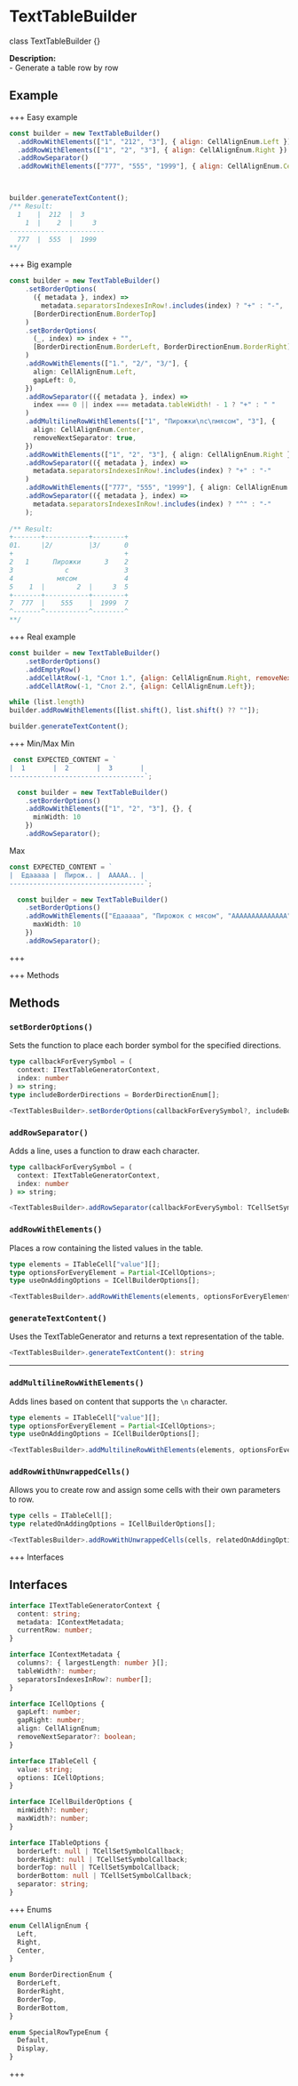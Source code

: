 # TextTableBuilder
class TextTableBuilder \{}

**Description:**  
\- Generate a table row by row




## Example
+++ Easy example
```js
const builder = new TextTableBuilder()
  .addRowWithElements(["1", "212", "3"], { align: CellAlignEnum.Left })
  .addRowWithElements(["1", "2", "3"], { align: CellAlignEnum.Right })
  .addRowSeparator()
  .addRowWithElements(["777", "555", "1999"], { align: CellAlignEnum.Center })



builder.generateTextContent();
/** Result: 
  1    |  212  |  3     
    1  |    2  |     3  
------------------------
  777  |  555  |  1999  
**/
```
+++ Big example
```ts
const builder = new TextTableBuilder()
    .setBorderOptions(
      ({ metadata }, index) =>
        metadata.separatorsIndexesInRow!.includes(index) ? "+" : "-",
      [BorderDirectionEnum.BorderTop]
    )
    .setBorderOptions(
      (_, index) => index + "",
      [BorderDirectionEnum.BorderLeft, BorderDirectionEnum.BorderRight]
    )
    .addRowWithElements(["1.", "2/", "3/"], {
      align: CellAlignEnum.Left,
      gapLeft: 0,
    })
    .addRowSeparator(({ metadata }, index) =>
      index === 0 || index === metadata.tableWidth! - 1 ? "+" : " "
    )
    .addMultilineRowWithElements(["1", "Пирожки\nс\nмясом", "3"], {
      align: CellAlignEnum.Center,
      removeNextSeparator: true,
    })
    .addRowWithElements(["1", "2", "3"], { align: CellAlignEnum.Right })
    .addRowSeparator(({ metadata }, index) =>
      metadata.separatorsIndexesInRow!.includes(index) ? "+" : "-"
    )
    .addRowWithElements(["777", "555", "1999"], { align: CellAlignEnum.Center })
    .addRowSeparator(({ metadata }, index) =>
      metadata.separatorsIndexesInRow!.includes(index) ? "^" : "-"
    );
    
/** Result:
+-------+-----------+--------+
01.     |2/         |3/      0
+                            +
2   1      Пирожки      3    2
3             с              3
4           мясом            4
5    1  |        2  |     3  5
+-------+-----------+--------+
7  777  |    555    |  1999  7
^-------^-----------^--------^
**/
```

+++ Real example
```js
const builder = new TextTableBuilder()
    .setBorderOptions()
    .addEmptyRow()
    .addCellAtRow(-1, "Слот 1.", {align: CellAlignEnum.Right, removeNextSeparator: true})
    .addCellAtRow(-1, "Слот 2.", {align: CellAlignEnum.Left});

while (list.length)
builder.addRowWithElements([list.shift(), list.shift() ?? ""]);

builder.generateTextContent();


```

+++ Min/Max
Min
```ts
 const EXPECTED_CONTENT = `
|  1       |  2       |  3       |
----------------------------------`;

  const builder = new TextTableBuilder()
    .setBorderOptions()
    .addRowWithElements(["1", "2", "3"], {}, {
      minWidth: 10
    })
    .addRowSeparator();
```

Max
```ts
const EXPECTED_CONTENT = `
|  Едааааа |  Пирож.. |  ААААА.. |
----------------------------------`;

  const builder = new TextTableBuilder()
    .setBorderOptions()
    .addRowWithElements(["Едааааа", "Пирожок с мясом", "АААААААААААААА"], {}, {
      maxWidth: 10
    })
    .addRowSeparator();
```
+++

+++ Methods
## Methods
### `setBorderOptions()`
Sets the function to place each border symbol for the specified directions.

```ts
type callbackForEverySymbol = (
  context: ITextTableGeneratorContext,
  index: number
) => string;
type includeBorderDirections = BorderDirectionEnum[];

<TextTablesBuilder>.setBorderOptions(callbackForEverySymbol?, includeBorderDirections?): ThisType
```

### `addRowSeparator()`
Adds a line, uses a function to draw each character.
```ts
type callbackForEverySymbol = (
  context: ITextTableGeneratorContext,
  index: number
) => string;

<TextTablesBuilder>.addRowSeparator(callbackForEverySymbol: TCellSetSymbolCallback): ThisType
```

### `addRowWithElements()`
Places a row containing the listed values in the table.
```ts
type elements = ITableCell["value"][];
type optionsForEveryElement = Partial<ICellOptions>;
type useOnAddingOptions = ICellBuilderOptions[];

<TextTablesBuilder>.addRowWithElements(elements, optionsForEveryElement?, useOnAddingOptions?): ThisType
```

### `generateTextContent()`
Uses the TextTableGenerator and returns a text representation of the table.
```ts
<TextTablesBuilder>.generateTextContent(): string
```

***

### `addMultilineRowWithElements()`
Adds lines based on content that supports the `\n` character.
```ts
type elements = ITableCell["value"][];
type optionsForEveryElement = Partial<ICellOptions>;
type useOnAddingOptions = ICellBuilderOptions[];

<TextTablesBuilder>.addMultilineRowWithElements(elements, optionsForEveryElement?, useOnAddingOptions?): ThisType
```

### `addRowWithUnwrappedCells()`
Allows you to create row and assign some cells with their own parameters to row.
```ts
type cells = ITableCell[];
type relatedOnAddingOptions = ICellBuilderOptions[];

<TextTablesBuilder>.addRowWithUnwrappedCells(cells, relatedOnAddingOptions?): ThisType
```

+++ Interfaces
## Interfaces
```ts
interface ITextTableGeneratorContext {
  content: string;
  metadata: IContextMetadata;
  currentRow: number;
}

interface IContextMetadata {
  columns?: { largestLength: number }[];
  tableWidth?: number;
  separatorsIndexesInRow?: number[];
}

interface ICellOptions {
  gapLeft: number;
  gapRight: number;
  align: CellAlignEnum;
  removeNextSeparator?: boolean;
}

interface ITableCell {
  value: string;
  options: ICellOptions;
}

interface ICellBuilderOptions {
  minWidth?: number;
  maxWidth?: number;
}

interface ITableOptions {
  borderLeft: null | TCellSetSymbolCallback;
  borderRight: null | TCellSetSymbolCallback;
  borderTop: null | TCellSetSymbolCallback;
  borderBottom: null | TCellSetSymbolCallback;
  separator: string;
}
```
+++ Enums
```ts
enum CellAlignEnum {
  Left,
  Right,
  Center,
}

enum BorderDirectionEnum {
  BorderLeft,
  BorderRight,
  BorderTop,
  BorderBottom,
}

enum SpecialRowTypeEnum {
  Default,
  Display,
}
```
+++

